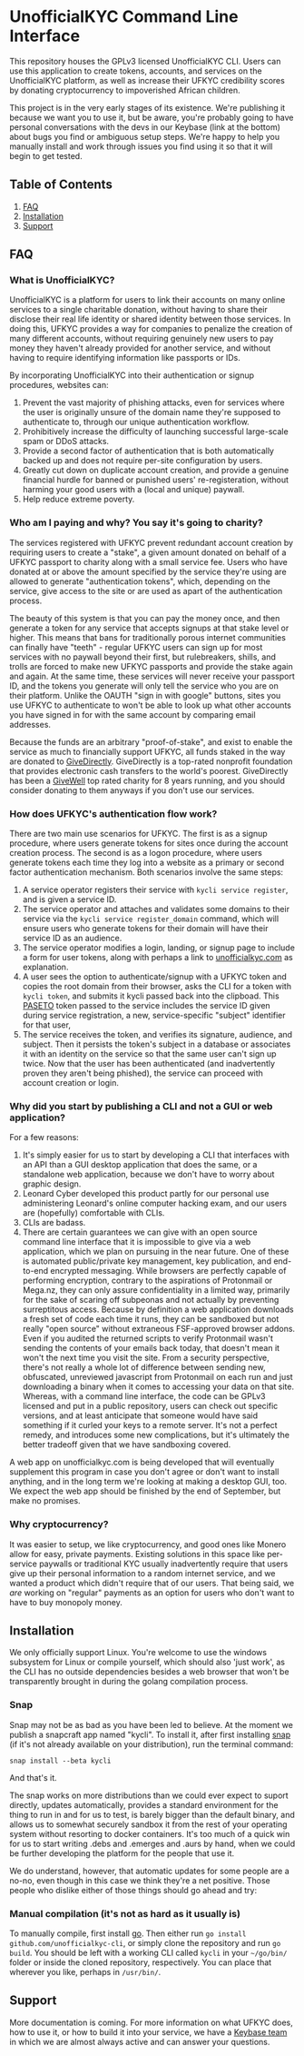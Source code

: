 # UnofficialKYC Command Line Interface

This repository houses the GPLv3 licensed UnofficialKYC CLI. Users can use this
application to create tokens, accounts, and services on the UnofficialKYC
platform, as well as increase their UFKYC credibility scores by donating
cryptocurrency to impoverished African children.

This project is in the very early stages of its existence. We're publishing it
because we want you to use it, but be aware, you're probably going to have
personal conversations with the devs in our Keybase (link at the bottom) about
bugs you find or ambiguous setup steps. We're happy to help you manually
install and work through issues you find using it so that it will begin to get
tested.

## Table of Contents

1. [FAQ](#faq)
2. [Installation](#installation)
3. [Support](#support)

## FAQ

### What is UnofficialKYC?

UnofficialKYC is a platform for users to link their accounts on many online
services to a single charitable donation, without having to share their
disclose their real life identity or shared identity between those services. In
doing this, UFKYC provides a way for companies to penalize the creation of many
different accounts, without requiring genuinely new users to pay money they
haven't already provided for another service, and without having to require
identifying information like passports or IDs.

By incorporating UnofficialKYC into their authentication or signup procedures, websites can:

1. Prevent the vast majority of phishing attacks, even for services where the
   user is originally unsure of the domain name they're supposed to
   authenticate to, through our unique authentication workflow.
2. Prohibitively increase the difficulty of launching successful large-scale spam or DDoS attacks.
3. Provide a second factor of authentication that is both automatically backed
   up and does not require per-site configuration by users.
4. Greatly cut down on duplicate account creation, and provide a genuine financial
   hurdle for banned or punished users' re-registeration, without harming your
   good users with a (local and unique) paywall.
5. Help reduce extreme poverty.

### Who am I paying and why? You say it's going to charity?

The services registered with UFKYC prevent redundant account creation by
requiring users to create a "stake", a given amount donated on behalf of a
UFKYC passport to charity along with a small service fee. Users who have
donated at or above the amount specified by the service they're using are
allowed to generate "authentication tokens", which, depending on the service,
give access to the site or are used as apart of the authentication process.

The beauty of this system is that you can pay the money once, and then generate
a token for any service that accepts signups at that stake level or higher.
This means that bans for traditionally porous internet communities can finally
have "teeth" - regular UFKYC users can sign up for most services with no
paywall beyond their first, but rulebreakers, shills, and trolls are forced to
make new UFKYC passports and provide the stake again and again.  At the same
time, these services will never receive your passport ID, and the tokens you
generate will only tell the service who you are on their platform. Unlike the
OAUTH "sign in with google" buttons, sites you use UFKYC to authenticate to
won't be able to look up what other accounts you have signed in for with the
same account by comparing email addresses.

Because the funds are an arbitrary "proof-of-stake", and exist to enable the
service as much to financially support UFKYC, all funds staked in the way are
donated to [GiveDirectly](https://www.givedirectly.org). GiveDirectly is a
top-rated nonprofit foundation that provides electronic cash transfers to the
world's poorest. GiveDirectly has been a [GiveWell](https://www.givewell.org)
top rated charity for 8 years running, and you should consider donating to them
anyways if you don't use our services.

### How does UFKYC's authentication flow work?

There are two main use scenarios for UFKYC. The first is as a signup procedure,
where users generate tokens for sites once during the account creation process.
The second is as a logon procedure, where users generate tokens each time they
log into a website as a primary or second factor authentication mechanism. Both
scenarios involve the same steps:

1. A service operator registers their service with `kycli service register`, and is given a
   service ID.
2. The service operator and attaches and validates some domains to their
   service via the `kycli service register_domain` command, which will ensure
   users who generate tokens for their domain will have their service ID as an
   audience.
2. The service operator modifies a login, landing, or signup page to include a
   form for user tokens, along with perhaps a link to
   [unofficialkyc.com](https://unofficialkyc.com) as explanation.
3. A user sees the option to authenticate/signup with a UFKYC token and copies
   the root domain from their browser, asks the CLI for a token with `kycli
   token`, and submits it kycli passed back into the clipboad. This
   [PASETO](https://paseto.io/) token passed to the service includes the
   service ID given during service registration, a new, service-specific "subject" identifier
   for that user,
4. The service receives the token, and verifies its signature, audience, and
   subject. Then it persists the token's subject in a database or associates it
   with an identity on the service so that the same user can't sign up twice.
   Now that the user has been authenticated (and inadvertently proven they
   aren't being phished), the service can proceed with account creation or
   login.

### Why did you start by publishing a CLI and not a GUI or web application?

For a few reasons:
1. It's simply easier for us to start by developing a CLI that interfaces with
   an API than a GUI desktop application that does the same, or a standalone
   web application, because we don't have to worry about graphic design.
2. Leonard Cyber developed this product partly for our personal use
   administering Leonard's online computer hacking exam, and our users are
   (hopefully) comfortable with CLIs.
3. CLIs are badass.
4. There are certain guarantees we can give with an open source command line
   interface that it is impossible to give via a web application, which we plan
   on pursuing in the near future. One of these is automated public/private key
   management, key publication, and end-to-end encrypted messaging. While
   browsers are perfectly capable of performing encryption, contrary to the
   aspirations of Protonmail or Mega.nz, they can only assure confidentiality
   in a limited way, primarily for the sake of scaring off subpeonas and not
   actually by preventing surreptitous access.  Because by definition a web
   application downloads a fresh set of code each time it runs, they can be
   sandboxed but not really "open source" without extraneous FSF-approved
   browser addons. Even if you audited the returned scripts to verify
   Protonmail wasn't sending the contents of your emails back today, that
   doesn't mean it won't the next time you visit the site. From a security
   perspective, there's not really a whole lot of difference between sending
   new, obfuscated, unreviewed javascript from Protonmail on each run and just
   downloading a binary when it comes to accessing your data on that site.
   Whereas, with a command line interface, the code can be GPLv3 licensed and
   put in a public repository, users can check out specific versions, and at
   least anticipate that someone would have said something if it curled your
   keys to a remote server. It's not a perfect remedy, and introduces some new
   complications, but it's ultimately the better tradeoff given that we have
   sandboxing covered.

A web app on unofficialkyc.com is being developed that will eventually
supplement this program in case you don't agree or don't want to install
anything, and in the long term we're looking at making a desktop GUI, too. We
expect the web app should be finished by the end of September, but make no
promises.

### Why cryptocurrency?

It was easier to setup, we like cryptocurrency, and good ones like Monero allow
for easy, private payments. Existing solutions in this space like per-service
paywalls or traditional KYC usually inadvertently require that users give up
their personal information to a random internet service, and we wanted a
product which didn't require that of our users. That being said, we *are*
working on "regular" payments as an option for users who don't want to have to
buy monopoly money.

## Installation

We only officially support Linux. You're welcome to use the windows subsystem
for Linux or compile yourself, which should also 'just work', as the CLI has no
outside dependencies besides a web browser that won't be transparently brought
in during the golang compilation process.

### Snap

Snap may not be as bad as you have been led to believe. At the moment we
publish a snapcraft app named "kycli". To install it, after first installing
[snap](https;//snapcraft.io) (if it's not already available on your
distribution), run the terminal command:

`snap install --beta kycli`

And that's it.

The snap works on more distributions than we could ever expect to suport
directly, updates automatically, provides a standard environment for the thing
to run in and for us to test, is barely bigger than the default binary, and
allows us to somewhat securely sandbox it from the rest of your operating
system without resorting to docker containers.  It's too much of a quick win
for us to start writing .debs and .emerges and .aurs by hand, when we could be
further developing the platform for the people that use it. 

We do understand, however, that automatic updates for some people are a no-no,
even though in this case we think they're a net positive. Those people who
dislike either of those things should go ahead and try:

### Manual compilation (it's not as hard as it usually is)

To manually compile, first install [go](https://golang.org). Then either run
`go install github.com/unofficialkyc-cli`, or simply clone the repository and
run `go build`. You should be left with a working CLI called `kycli` in your
`~/go/bin/` folder or inside the cloned repository, respectively. You can place
that wherever you like, perhaps in `/usr/bin/`.

## Support

More documentation is coming. For more information on what UFKYC does, how to
use it, or how to build it into your service, we have a [Keybase
team](https://keybase.io/team/unofficialkyc) in which we are almost always
active and can answer your questions.
